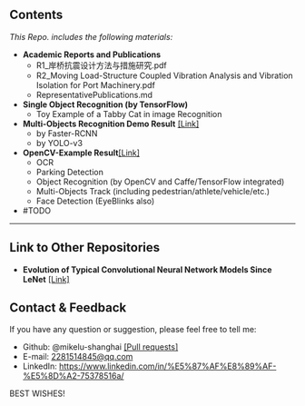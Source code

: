 
## Contents

*This Repo. includes the following materials:*

- **Academic Reports and Publications**
  - R1_岸桥抗震设计方法与措施研究.pdf
  - R2_Moving Load-Structure Coupled Vibration Analysis and Vibration Isolation for Port Machinery.pdf
  - RepresentativePublications.md
- **Single Object Recognition (by TensorFlow)**
  - Toy Example of a Tabby Cat in image Recognition
- **Multi-Objects Recognition Demo Result** [[Link]](https://github.com/mikelu-shanghai/mikelu-shanghai.github.io/blob/master/Multi-Objects%20Recognition/Multi-ObjectsRecognitionDemoResults.md)
  - by Faster-RCNN
  - by YOLO-v3
- **OpenCV-Example Result**[[Link]](https://github.com/mikelu-shanghai/mikelu-shanghai.github.io/blob/master/OpencvExampleResult/OpenCV-ExampleResult(online).md)
  - OCR
  - Parking Detection
  - Object Recognition (by OpenCV and Caffe/TensorFlow integrated)
  - Multi-Objects Track (including pedestrian/athlete/vehicle/etc.)
  - Face Detection (EyeBlinks also)
- #TODO  

---
## Link to Other Repositories

- **Evolution of Typical Convolutional Neural Network Models Since LeNet**
  [[Link]](https://github.com/mikelu-shanghai/TypicalCNN-ModelEvolution)
  
  


## Contact & Feedback

If you have any question or suggestion, please feel free to tell me:
- Github: @mikelu-shanghai [[Pull requests]](https://github.com/mikelu-shanghai/mikelu-shanghai.github.io/pulls)
- E-mail: 2281514845@qq.com
- LinkedIn: https://www.linkedin.com/in/%E5%87%AF%E8%89%AF-%E5%8D%A2-75378516a/

BEST WISHES!
